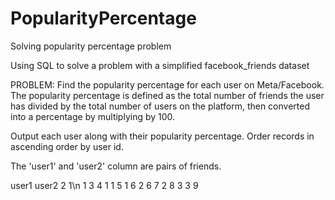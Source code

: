 # PopularityPercentage
Solving popularity percentage problem 

Using SQL to solve a problem with a simplified facebook_friends dataset

PROBLEM:
Find the popularity percentage for each user on Meta/Facebook. The popularity percentage is defined as the total number of friends 
the user has divided by the total number of users on the platform, then converted into a percentage by multiplying by 100.

Output each user along with their popularity percentage. Order records in ascending order by user id.

The 'user1' and 'user2' column are pairs of friends.

user1	  user2
2	      1\n
1	      3
4	      1
1	      5
1	      6
2	      6
7	      2
8	      3
3	      9
